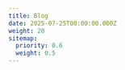 ```yaml
---
title: Blog
date: 2025-07-25T00:00:00.000Z
weight: 20
sitemap:
  priority: 0.6
  weight: 0.5
---
```

